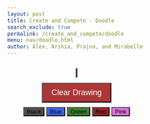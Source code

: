 ```yaml
---
layout: post 
title: Create and Compete - Doodle
search_exclude: true
permalink: /create_and_compete/doodle
menu: nav/doodle.html
author: Alex, Arshia, Prajna, and Mirabelle 
---
```

<head>
    <meta charset="UTF-8">
    <meta name="viewport" content="width=device-width, initial-scale=1.0">
    <title>Drawing Canvas</title>
    <style>
        body { display: flex; flex-direction: column; justify-content: center; align-items: center; height: 100vh; margin: 0; }
        canvas { border: 2px solid #444; cursor: crosshair; margin-top: 10px; }
        .color-button {
            width: 30px;
            height: 30px;
            border: none;
            margin: 2px;
            cursor: pointer;
        }
    </style>
</head>
<body>

<canvas id="drawingCanvas" width="600" height="400"></canvas>

<script>
    const canvas = document.getElementById('drawingCanvas');
    const ctx = canvas.getContext('2d');
    let drawing = false;
    let currentColor = '#ad3636';

    canvas.addEventListener('mousedown', startDrawing);
    canvas.addEventListener('mouseup', stopDrawing);
    canvas.addEventListener('mousemove', draw);

    function startDrawing(event) {
        drawing = true;
        ctx.beginPath();
        ctx.moveTo(event.clientX - canvas.offsetLeft, event.clientY - canvas.offsetTop);
    }

    function stopDrawing() {
        drawing = false;
        ctx.closePath();
    }

    function draw(event) {
        if (!drawing) return;
        ctx.lineWidth = 5;
        ctx.lineCap = 'round';
        ctx.strokeStyle = currentColor;
        ctx.lineTo(event.clientX - canvas.offsetLeft, event.clientY - canvas.offsetTop);
        ctx.stroke();
    }

    function clearCanvas() {
        ctx.clearRect(0, 0, canvas.width, canvas.height);
    }

    function changeColor(color) {
        currentColor = color;
    }
</script>

<div>
    <button onclick="clearCanvas()" style="font-size: 18px; background-color: #ad3636; padding: 10px 20px; color: white;">Clear Drawing</button>
</div>

<div style="margin-top: 10px;">
        <button style="background-color: #524e4e!important;  display:inline-block" onclick="changeColor('#524e4e')">Black</button>
        <button style="background-color: #3a63e8!important;  display:inline-block" onclick="changeColor('#3a63e8')">Blue</button>
        <button style="background-color: #3c7d2c!important;  display:inline-block" onclick="changeColor('#3c7d2c')">Green</button>
        <button style="background-color: #992222!important;  display:inline-block" onclick="changeColor('#992222')">Red</button>
        <button style="background-color: #db74db!important;  display:inline-block" onclick="changeColor('#db74db')">Pink</button>
</div>

</body>

<head>
    <meta charset="UTF-8">
    <meta name="viewport" content="width=device-width, initial-scale=1.0">
    <title>Doodle Animation</title>
    <link rel="stylesheet" href="styles.css">
</head>
